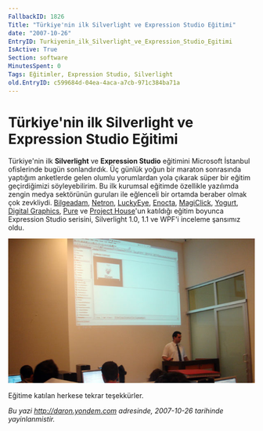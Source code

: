 ```yaml
---
FallbackID: 1826
Title: "Türkiye'nin ilk Silverlight ve Expression Studio Eğitimi"
date: "2007-10-26"
EntryID: Turkiyenin_ilk_Silverlight_ve_Expression_Studio_Egitimi
IsActive: True
Section: software
MinutesSpent: 0
Tags: Eğitimler, Expression Studio, Silverlight
old.EntryID: c599684d-04ea-4aca-a7cb-971c384ba71a
---
```

# Türkiye'nin ilk Silverlight ve Expression Studio Eğitimi
Türkiye'nin ilk **Silverlight** ve **Expression Studio** eğitimini
Microsoft İstanbul ofislerinde bugün sonlandırdık. Üç günlük yoğun bir
maraton sonrasında yaptığım anketlerde gelen olumlu yorumlardan yola
çıkarak süper bir eğitim geçirdiğimizi söyleyebilirim. Bu ilk kurumsal
eğitimde özellikle yazılımda zengin medya sektörünün guruları ile
eğlenceli bir ortamda beraber olmak çok zevkliydi.
[Bilgeadam](http://www.bilgeadam.com/),
[Netron](http://www.netron.com.tr/),
[LuckyEye](http://www.luckyeye.com/), [Enocta](http://www.enocta.com/),
[MagiClick](http://www.magiclick.com/),
[Yogurt](http://www.yogurt.com.tr/), [Digital
Graphics](http://www.dg.com.tr/), [Pure](http://www.pure.com.tr/) ve
[Project House](http://www.ph.com.tr/)'un katıldığı eğitim boyunca
Expression Studio serisini, Silverlight 1.0, 1.1 ve WPF'i inceleme
şansımız oldu.

![](media/Turkiyenin_ilk_Silverlight_ve_Expression_Studio_Egitimi/27102007_1.jpg)

Eğitime katılan herkese tekrar teşekkürler.



*Bu yazi http://daron.yondem.com adresinde, 2007-10-26 tarihinde yayinlanmistir.*

